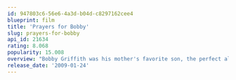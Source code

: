 ```yaml
---
id: 947803c6-56e6-4a3d-b04d-c8297162cee4
blueprint: film
title: 'Prayers for Bobby'
slug: prayers-for-bobby
api_id: 21634
rating: 8.068
popularity: 15.008
overview: "Bobby Griffith was his mother's favorite son, the perfect all-American boy growing up under deeply religious influences in Walnut Creek, California. Bobby was also gay. Struggling with a conflict no one knew of, much less understood, Bobby finally came out to his family."
release_date: '2009-01-24'
---
```

